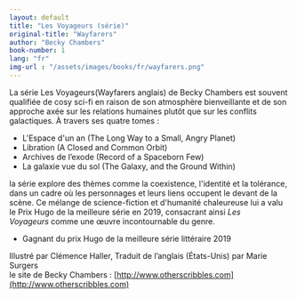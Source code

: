```yaml
---
layout: default
title: "Les Voyageurs (série)"
original-title: "Wayfarers"
author: "Becky Chambers"
book-number: 1
lang: "fr"
img-url : "/assets/images/books/fr/wayfarers.png"
---
```


La série Les Voyageurs(Wayfarers anglais) de Becky Chambers est souvent qualifiée de cosy sci-fi en raison de son atmosphère bienveillante et de son approche axée sur les relations humaines plutôt que sur les conflits galactiques. À travers ses quatre tomes :
- L'Espace d'un an (The Long Way to a Small, Angry Planet)
- Libration (A Closed and Common Orbit)
- Archives de l’exode (Record of a Spaceborn Few)
- La galaxie vue du sol (The Galaxy, and the Ground Within)

la série explore des thèmes comme la coexistence, l'identité et la tolérance, dans un cadre où les personnages et leurs liens occupent le devant de la scène. Ce mélange de science-fiction et d'humanité chaleureuse lui a valu le Prix Hugo de la meilleure série en 2019, consacrant ainsi *Les Voyageurs* comme une œuvre incontournable du genre.

- Gagnant du prix Hugo de la meilleure série littéraire 2019<br>
  
Illustré par Clémence Haller, Traduit de l’anglais (États-Unis) par Marie Surgers<br>
le site de Becky Chambers : [http://www.otherscribbles.com](http://www.otherscribbles.com)
